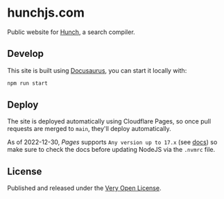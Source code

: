 # hunchjs.com

Public website for [Hunch](https://github.com/saibotsivad/hunch), a search compiler.

## Develop

This site is built using [Docusaurus](https://docusaurus.io/), you can start it locally with:

```bash
npm run start
```

## Deploy

The site is deployed automatically using Cloudflare Pages, so once pull requests are merged to `main`, they'll deploy automatically.

As of 2022-12-30, *Pages* supports `Any version up to 17.x` (see [docs](https://developers.cloudflare.com/pages/platform/build-configuration#language-support-and-tools)) so make sure to check the docs before updating NodeJS via the `.nvmrc` file.

## License

Published and released under the [Very Open License](http://veryopenlicense.com).
